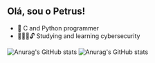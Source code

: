 ## Olá, sou o Petrus!

- 👾 C and Python programmer
- 👨🏻‍💻🔓 Studying and learning cybersecurity

![Anurag's GitHub stats](https://github-readme-stats.vercel.app/api?username=petrussampaio&show_icons=true)
![Anurag's GitHub stats](https://github-readme-stats.vercel.app/api?username=anuraghazra&show_icons=true&theme=radical)
  
